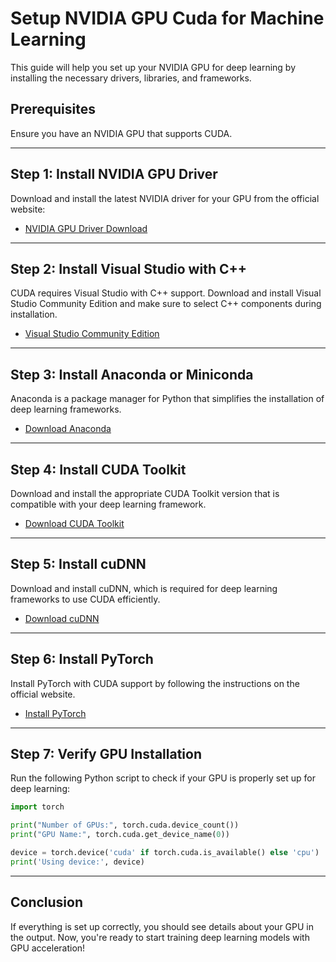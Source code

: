 # Setup NVIDIA GPU Cuda for Machine Learning

This guide will help you set up your NVIDIA GPU for deep learning by installing the necessary drivers, libraries, and frameworks.

## Prerequisites

Ensure you have an NVIDIA GPU that supports CUDA.

---

## Step 1: Install NVIDIA GPU Driver

Download and install the latest NVIDIA driver for your GPU from the official website:

- [NVIDIA GPU Driver Download](https://www.nvidia.com/Download/index.aspx)

---

## Step 2: Install Visual Studio with C++

CUDA requires Visual Studio with C++ support. Download and install Visual Studio Community Edition and make sure to select C++ components during installation.

- [Visual Studio Community Edition](https://visualstudio.microsoft.com/vs/community/)

---

## Step 3: Install Anaconda or Miniconda

Anaconda is a package manager for Python that simplifies the installation of deep learning frameworks.

- [Download Anaconda](https://www.anaconda.com/download/success)

---

## Step 4: Install CUDA Toolkit

Download and install the appropriate CUDA Toolkit version that is compatible with your deep learning framework.

- [Download CUDA Toolkit](https://developer.nvidia.com/cuda-toolkit-archive)

---

## Step 5: Install cuDNN

Download and install cuDNN, which is required for deep learning frameworks to use CUDA efficiently.

- [Download cuDNN](https://developer.nvidia.com/rdp/cudnn-archive)

---

## Step 6: Install PyTorch

Install PyTorch with CUDA support by following the instructions on the official website.

- [Install PyTorch](https://pytorch.org/get-started/locally/)

---

## Step 7: Verify GPU Installation

Run the following Python script to check if your GPU is properly set up for deep learning:

```python
import torch

print("Number of GPUs:", torch.cuda.device_count())
print("GPU Name:", torch.cuda.get_device_name(0))

device = torch.device('cuda' if torch.cuda.is_available() else 'cpu')
print('Using device:', device)
```

---

## Conclusion

If everything is set up correctly, you should see details about your GPU in the output. Now, you're ready to start training deep learning models with GPU acceleration!



